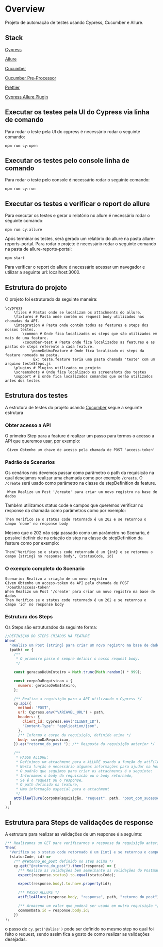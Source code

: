 # Overview

Projeto de automação de testes usando Cypress, Cucumber e Allure.

## Stack

[Cypress](https://docs.cypress.io/guides/overview/why-cypress)

[Allure](https://docs.qameta.io/allure/)

[Cucumber](https://cucumber.io/)

[Cucumber Pre-Processor](https://github.com/TheBrainFamily/cypress-cucumber-preprocessor)

[Prettier](https://prettier.io/)

[Cypress Allure Plugin](https://github.com/Shelex/cypress-allure-plugin-example)

## Executar os testes pela UI do Cypress via linha de comando

Para rodar o teste pela UI do cypress é necessário rodar o seguinte comando:

`npm run cy:open`

## Executar os testes pelo console linha de comando

Para rodar o teste pelo console é necessário rodar o seguinte comando:

`npm run cy:run`

## Executar os testes e verificar o report do allure

Para executar os testes e gerar o relatório no allure é necessário rodar o seguinte comando:

`npm run cy:allure`

Após terminar os testes, será gerado um relatório do allure na pasta allure-reports-portal. Para rodar o
projeto é necessário rodar o seguinte comando na pasta de allure-reports-portal:

`npm start`

Para verificar o report do allure é necessário acessar um navegador e utilizar a seguinte url: localhost:3000.

## Estrutura do projeto

O projeto foi estruturado da seguinte maneira:

```
\cypress
    \files # Pastas onde se localizam os attachments do allure.
    \fixtures # Pasta onde contém os request body utilizados nas chamadas da API.
    \integration # Pasta onde contém todos as features e steps dos nossos testes.
        \common # Onde fica localizados os steps que são utilizados em mais de uma feature.
        \cucumber-test # Pasta onde fica localizados as features e as pastas de steps referente a cada feature.
            \nomeDeUmaFeature # Onde fica localizado os steps da feature nomeada na pasta.
             Ex: teste.feature teria uma pasta chamada 'teste' com um arquivo testeSteps.js
    \plugins # Plugins utilizados no projeto
    \screenshots # Onde fica localizado os screenshots dos testes
    \support # É onde fica localizados comandos que serão utilizados antes dos testes
```

## Estrutura dos testes

A estrutura de testes do projeto usando [Cucumber](https://cucumber.io/) segue a seguinte estrutura

### Obter acesso a API

O primeiro Step para a feature é realizar um passo para termos o acesso a API que queremos usar, por exemplo:

```
 Given Obtenho um chave de acesso pela chamada de POST 'access-token'
```

### Padrão de Scenarios

Os cenários nós devemos passar como parâmetro o path da requisição na qual desejamos realizar uma chamada
como por exemplo `/create`. O `/create` será usado como parâmetro na classe de stepDefinition da feature.

```
 When Realizo um Post '/create' para criar um novo registro na base de dados
```

Também utilizamos status code e campos que queremos verificar no response da chamada como parâmetros como por exemplo:

```
Then Verifico se o status code retornado é um 202 e se retornou o campo 'nome' no response body
```

Mesmo que o 202 não seja passado como um parâmetro no Scenario, é possível definir ele na criação do step na classe
de stepDefinition da feature como por exemplo:

```
Then('Verifico se o status code retornado é um {int} e se retornou o campo {string} no response body', (statusCode, id)
```

### O exemplo completo do Scenario

```
Scenario: Realizo a criação de um novo registro
Given Obtenho um access-token da API pela chamada de POST '/oauth/access-token'
When Realizo um Post '/create' para criar um novo registro na base de dados
Then Verifico se o status code retornado é um 202 e se retornou o campo 'id' no response body
```

### Estrutura dos Steps

Os Steps são estruturados da seguinte forma:

```javascript
//DEFINIÇÃO DO STEPS CRIADOS NA FEATURE
When(
  "Realizo um Post {string} para criar um novo registro na base de dados",
  (path) => {
    /**
     * O primeiro passo é sempre definir o nosso request body.
     */

    const geracaoDeUmInteiro = Math.trunc(Math.random() * 999);

    const corpoDaRequisicao = {
      numero: geracaoDeUmInteiro,
    };

    /** Realizo a requisição para a API utilizando o Cypress */
    cy.api({
      method: "POST",
      url: Cypress.env("VARIAVEL_URL") + path,
      headers: {
        client_id: Cypress.env("CLIENT_ID"),
        "Content-Type": "application/json",
      },
      /** Informo o corpo da requisição, definido acima */
      body: corpoDaRequisicao,
    }).as("retorno_do_post "); /** Resposta da requisição anterior */

    /**
     * PASSO ALLURE:
     * Definimos um attachment para o ALLURE usando a função de attFileAllure definida acima.
     * Nesta função é necessário algumas informações para ajudar na hora de verificar o report do allure
     * O padrão que seguimos para criar os attachments é o seguinte:
     * Informamos o body da requisicão ou o body retornado,
     * Se é o request ou o response,
     * O path definido na feature,
     * Uma informação especial para o attachment
     */
    attFileAllure(corpoDaRequisição, "request", path, "post_com_sucesso");
  }
);
```

## Estrutura para Steps de validações de response

A estrutura para realizar as validações de um response é a seguinte:

```javascript
/** Realizamos um GET para verificarmos o response da requisição anterior */
Then(
  "Verifico se o status code retornado é um {int} e se retornou o campo {string} no response body",
  (statusCode, id) =>
    /** @retorno_do_post definido no step acima */
    cy.get("@retorno_do_post").then((response) => {
      /** Realizo as validações bem semelhante as validações do Postman */
      expect(response.status).to.equal(statusCode);

      expect(response.body).to.have.property(id);

      /** PASSO ALLURE */
      attFileAllure(response.body, "response", path, "retorno_do_post");

      /** Armazeno um valor que poderá ser usado em outra requisição */
      commonData.id = response.body.id;
    })
);
```

o passo de `cy.get('@alias')` pode ser definido no mesmo step no qual foi feito o request, sendo assim fica a gosto
de como realizar as validações desejadas.
